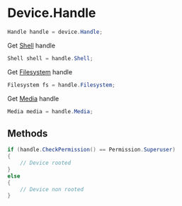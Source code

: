 # Device.Handle
``` csharp
Handle handle = device.Handle;
```
Get [Shell](https://github.com/NeroXc92/AdbSharp/blob/main/Shell.md) handle
``` csharp
Shell shell = handle.Shell;
```
Get [Filesystem](https://github.com/NeroXc92/AdbSharp/blob/main/Filesystem.md) handle
``` csharp
Filesystem fs = handle.Filesystem;
```
Get [Media](https://github.com/NeroXc92/AdbSharp/blob/main/Media.md) handle
``` csharp
Media media = handle.Media;
```
## Methods
``` csharp
if (handle.CheckPermission() == Permission.Superuser)
{
	// Device rooted
}
else
{
	// Device non rooted
}
```